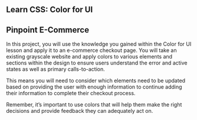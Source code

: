 ## Learn CSS: Color for UI

## Pinpoint E-Commerce

In this project, you will use the knowledge you gained within the Color for UI lesson and apply it to an e-commerce checkout page. You will take an existing grayscale website and apply colors to various elements and sections within the design to ensure users understand the error and active states as well as primary calls-to-action.

This means you will need to consider which elements need to be updated based on providing the user with enough information to continue adding their information to complete their checkout process.

Remember, it’s important to use colors that will help them make the right decisions and provide feedback they can adequately act on.
